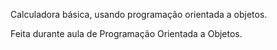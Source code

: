 Calculadora básica, usando programação orientada a objetos.

Feita durante aula de Programação Orientada a Objetos.
